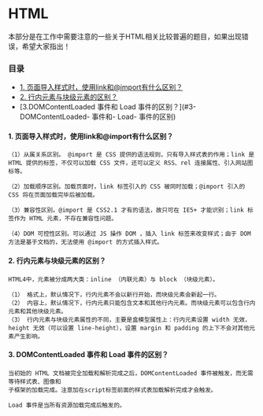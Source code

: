 # HTML

本部分是在工作中需要注意的一些关于HTML相关比较普遍的题目，如果出现错误，希望大家指出！

### 目录

* [1. 页面导入样式时，使用link和@import有什么区别？](#1-页面导入样式时使用-link-和-import-有什么区别)
* [2. 行内元素与块级元素的区别？](#2-行内元素与块级元素的区别)
* [3.DOMContentLoaded 事件和 Load 事件的区别？](#3-DOMContentLoaded- 事件和- Load- 事件的区别)



#### 1. 页面导入样式时，使用link和@import有什么区别？

```
（1）从属关系区别。 @import 是 CSS 提供的语法规则，只有导入样式表的作用；link 是 HTML 提供的标签，不仅可以加载 CSS 文件，还可以定义 RSS、rel 连接属性、引入网站图标等。

（2）加载顺序区别。加载页面时，link 标签引入的 CSS 被同时加载；@import 引入的 CSS 将在页面加载完毕后被加载。

（3）兼容性区别。@import 是 CSS2.1 才有的语法，故只可在 IE5+ 才能识别；link 标签作为 HTML 元素，不存在兼容性问题。

（4）DOM 可控性区别。可以通过 JS 操作 DOM ，插入 link 标签来改变样式；由于 DOM 方法是基于文档的，无法使用 @import 的方式插入样式。
```



#### 2. 行内元素与块级元素的区别？

```
HTML4中，元素被分成两大类：inline （内联元素）与 block （块级元素）。

（1） 格式上，默认情况下，行内元素不会以新行开始，而块级元素会新起一行。
（2） 内容上，默认情况下，行内元素只能包含文本和其他行内元素。而块级元素可以包含行内元素和其他块级元素。
（3） 行内元素与块级元素属性的不同，主要是盒模型属性上：行内元素设置 width 无效，height 无效（可以设置 line-height），设置 margin 和 padding 的上下不会对其他元素产生影响。
```



#### 3. DOMContentLoaded 事件和 Load 事件的区别？

```
当初始的 HTML 文档被完全加载和解析完成之后，DOMContentLoaded 事件被触发，而无需等待样式表、图像和
子框架的加载完成。注意加在script标签前面的样式表加载解析完成才会触发。

Load 事件是当所有资源加载完成后触发的。
```

